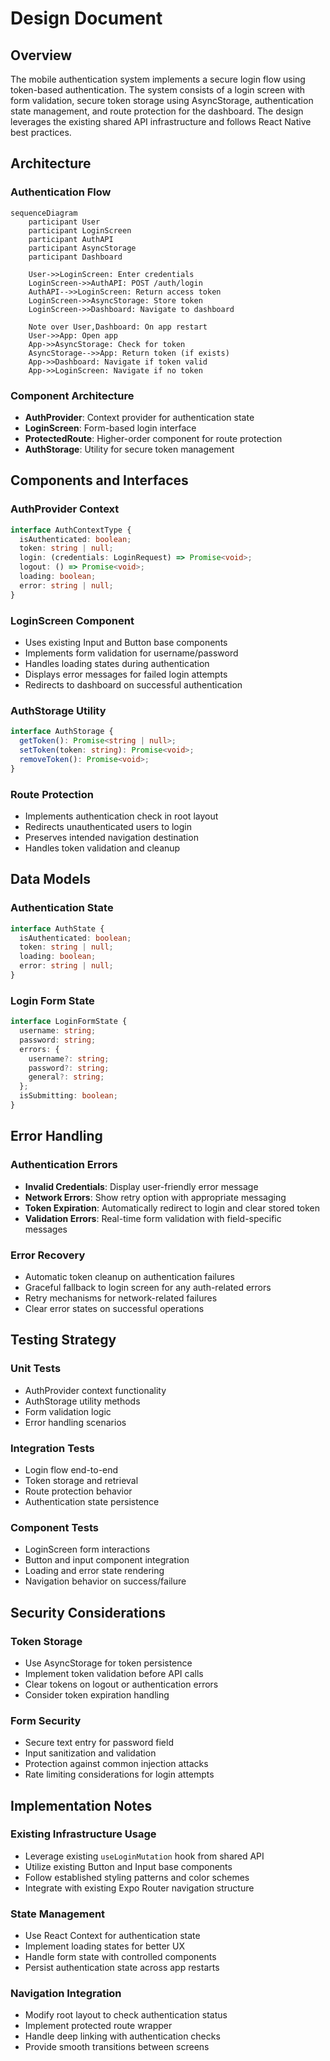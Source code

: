 # Design Document

## Overview

The mobile authentication system implements a secure login flow using token-based authentication. The system consists of a login screen with form validation, secure token storage using AsyncStorage, authentication state management, and route protection for the dashboard. The design leverages the existing shared API infrastructure and follows React Native best practices.

## Architecture

### Authentication Flow

```mermaid
sequenceDiagram
    participant User
    participant LoginScreen
    participant AuthAPI
    participant AsyncStorage
    participant Dashboard

    User->>LoginScreen: Enter credentials
    LoginScreen->>AuthAPI: POST /auth/login
    AuthAPI-->>LoginScreen: Return access token
    LoginScreen->>AsyncStorage: Store token
    LoginScreen->>Dashboard: Navigate to dashboard

    Note over User,Dashboard: On app restart
    User->>App: Open app
    App->>AsyncStorage: Check for token
    AsyncStorage-->>App: Return token (if exists)
    App->>Dashboard: Navigate if token valid
    App->>LoginScreen: Navigate if no token
```

### Component Architecture

- **AuthProvider**: Context provider for authentication state
- **LoginScreen**: Form-based login interface
- **ProtectedRoute**: Higher-order component for route protection
- **AuthStorage**: Utility for secure token management

## Components and Interfaces

### AuthProvider Context

```typescript
interface AuthContextType {
  isAuthenticated: boolean;
  token: string | null;
  login: (credentials: LoginRequest) => Promise<void>;
  logout: () => Promise<void>;
  loading: boolean;
  error: string | null;
}
```

### LoginScreen Component

- Uses existing Input and Button base components
- Implements form validation for username/password
- Handles loading states during authentication
- Displays error messages for failed login attempts
- Redirects to dashboard on successful authentication

### AuthStorage Utility

```typescript
interface AuthStorage {
  getToken(): Promise<string | null>;
  setToken(token: string): Promise<void>;
  removeToken(): Promise<void>;
}
```

### Route Protection

- Implements authentication check in root layout
- Redirects unauthenticated users to login
- Preserves intended navigation destination
- Handles token validation and cleanup

## Data Models

### Authentication State

```typescript
interface AuthState {
  isAuthenticated: boolean;
  token: string | null;
  loading: boolean;
  error: string | null;
}
```

### Login Form State

```typescript
interface LoginFormState {
  username: string;
  password: string;
  errors: {
    username?: string;
    password?: string;
    general?: string;
  };
  isSubmitting: boolean;
}
```

## Error Handling

### Authentication Errors

- **Invalid Credentials**: Display user-friendly error message
- **Network Errors**: Show retry option with appropriate messaging
- **Token Expiration**: Automatically redirect to login and clear stored token
- **Validation Errors**: Real-time form validation with field-specific messages

### Error Recovery

- Automatic token cleanup on authentication failures
- Graceful fallback to login screen for any auth-related errors
- Retry mechanisms for network-related failures
- Clear error states on successful operations

## Testing Strategy

### Unit Tests

- AuthProvider context functionality
- AuthStorage utility methods
- Form validation logic
- Error handling scenarios

### Integration Tests

- Login flow end-to-end
- Token storage and retrieval
- Route protection behavior
- Authentication state persistence

### Component Tests

- LoginScreen form interactions
- Button and input component integration
- Loading and error state rendering
- Navigation behavior on success/failure

## Security Considerations

### Token Storage

- Use AsyncStorage for token persistence
- Implement token validation before API calls
- Clear tokens on logout or authentication errors
- Consider token expiration handling

### Form Security

- Secure text entry for password field
- Input sanitization and validation
- Protection against common injection attacks
- Rate limiting considerations for login attempts

## Implementation Notes

### Existing Infrastructure Usage

- Leverage existing `useLoginMutation` hook from shared API
- Utilize existing Button and Input base components
- Follow established styling patterns and color schemes
- Integrate with existing Expo Router navigation structure

### State Management

- Use React Context for authentication state
- Implement loading states for better UX
- Handle form state with controlled components
- Persist authentication state across app restarts

### Navigation Integration

- Modify root layout to check authentication status
- Implement protected route wrapper
- Handle deep linking with authentication checks
- Provide smooth transitions between screens
